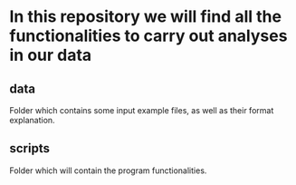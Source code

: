 # In this repository we will find all the functionalities to carry out analyses in our data

## data
Folder which contains some input example files, as well as their format explanation.

## scripts

Folder which will contain the program functionalities.
